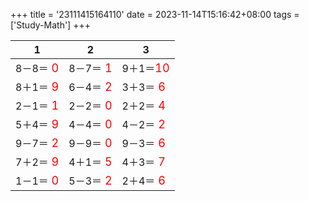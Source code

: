 +++ 
title = '23111415164110' 
date = 2023-11-14T15:16:42+08:00 
tags = ['Study-Math'] 
+++ 

1 | 2 | 3 
-- | -- | -- 
8－8＝<font color=red size=4> 0</font> | 8－7＝<font color=red size=4> 1</font> | 9＋1＝<font color=red size=4>10</font> 
8＋1＝<font color=red size=4> 9</font> | 6－4＝<font color=red size=4> 2</font> | 3＋3＝<font color=red size=4> 6</font> 
2－1＝<font color=red size=4> 1</font> | 2－2＝<font color=red size=4> 0</font> | 2＋2＝<font color=red size=4> 4</font> 
5＋4＝<font color=red size=4> 9</font> | 4－4＝<font color=red size=4> 0</font> | 4－2＝<font color=red size=4> 2</font> 
9－7＝<font color=red size=4> 2</font> | 9－9＝<font color=red size=4> 0</font> | 9－3＝<font color=red size=4> 6</font> 
7＋2＝<font color=red size=4> 9</font> | 4＋1＝<font color=red size=4> 5</font> | 4＋3＝<font color=red size=4> 7</font> 
1－1＝<font color=red size=4> 0</font> | 5－3＝<font color=red size=4> 2</font> | 2＋4＝<font color=red size=4> 6</font> 

